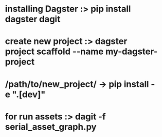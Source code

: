 # installing Dagster :> pip install dagster dagit
# create new project :> dagster project scaffold --name my-dagster-project
# /path/to/new_project/ -> pip install -e ".[dev]"

# for run assets :> dagit -f serial_asset_graph.py